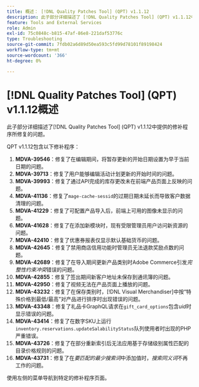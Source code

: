 ```yaml
---
title: 概述： [!DNL Quality Patches Tool] (QPT) v1.1.12
description: 此子部分详细描述了 [!DNL Quality Patches Tool] (QPT) v1.1.12中提供的修补程序所修复的问题。
feature: Tools and External Services
role: Admin
exl-id: 75c0848c-b815-47af-86e8-221daf53776c
type: Troubleshooting
source-git-commit: 7fdb02a6d89d50ea593c5fd99d78101f89198424
workflow-type: tm+mt
source-wordcount: '366'
ht-degree: 0%

---
```


# [!DNL Quality Patches Tool] (QPT) v1.1.12概述

此子部分详细描述了[!DNL Quality Patches Tool] (QPT) v1.1.12中提供的修补程序所修复的问题。

QPT v1.1.12包含以下修补程序：

1. **MDVA-39546**：修复了在编辑期间，将暂存更新的开始日期设置为早于当前日期的问题。
1. **MDVA-39713**：修复了用户能够编辑活动计划更新的开始时间的问题。
1. **MDVA-39993**：修复了通过API完成的库存更改未在前端产品页面上反映的问题。
1. **MDVA-41136**：修复了`mage-cache-sessid`的过期日期未延长而导致客户数据清理的问题。
1. **MDVA-41229**：修复了可配置产品导入后，前端上可用的图像未显示的问题。
1. **MDVA-41628**：修复了在添加新模块时，现有受限管理员用户访问新资源的问题。
1. **MDVA-42410**：修复了优惠券报表仅显示默认基础货币的问题。
1. **MDVA-42645**：修复了禁用商店信用功能时管理员无法退款奖励点数的问题。
1. **MDVA-42689**：修复了在导入期间更新产品类别时Adobe Commerce引发&#x200B;*完整性约束冲突*&#x200B;错误的问题。
1. **MDVA-42855**：修复了签出期间新客户地址未保存到通讯簿的问题。
1. **MDVA-42950**：修复了视频无法在产品页面上播放的问题。
1. **MDVA-43232**：修复了在保存类别时，[!DNL Visual Merchandiser]中按“特殊价格到最低/最高”对产品进行排序时出现错误的问题。
1. **MDVA-43348**：修复了礼品卡GraphQL请求在`gift_card_options`包含&#x200B;*uid*&#x200B;时显示错误的问题。
1. **MDVA-43414**：修复了在数字SKU上运行`inventory.reservations.updateSalabilityStatus`队列使用者时出现的PHP严重错误。
1. **MDVA-43726**：修复了在部分重新索引后无法应用基于存储级别属性匹配的目录价格规则的问题。
1. **MDVA-43731**：修复了在&#x200B;*要匹配的最少搜索词*&#x200B;中添加值时，*搜索同义词*&#x200B;不再工作的问题。

使用左侧的菜单导航到特定的修补程序页面。
